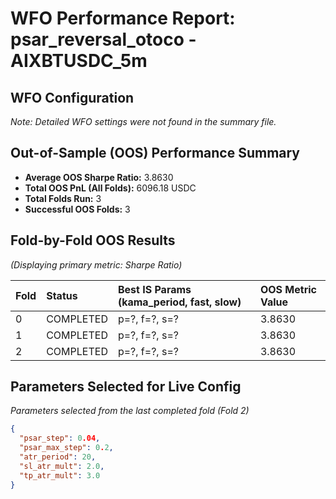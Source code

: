 # WFO Performance Report: psar_reversal_otoco - AIXBTUSDC_5m

## WFO Configuration

*Note: Detailed WFO settings were not found in the summary file.*

## Out-of-Sample (OOS) Performance Summary

- **Average OOS Sharpe Ratio:** 3.8630
- **Total OOS PnL (All Folds):** 6096.18 USDC
- **Total Folds Run:** 3
- **Successful OOS Folds:** 3
## Fold-by-Fold OOS Results

*(Displaying primary metric: Sharpe Ratio)*

| Fold | Status    | Best IS Params (kama_period, fast, slow) | OOS Metric Value |
| :--- | :-------- | :--------------------------------------- | :--------------- |
| 0    | COMPLETED | p=?, f=?, s=?                            | 3.8630           |
| 1    | COMPLETED | p=?, f=?, s=?                            | 3.8630           |
| 2    | COMPLETED | p=?, f=?, s=?                            | 3.8630           |

## Parameters Selected for Live Config

*Parameters selected from the last completed fold (Fold 2)*

```json
{
  "psar_step": 0.04,
  "psar_max_step": 0.2,
  "atr_period": 20,
  "sl_atr_mult": 2.0,
  "tp_atr_mult": 3.0
}
```

